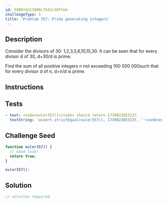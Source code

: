```yaml
---
id: 5900f4d11000cf542c50ffe4
challengeType: 5
title: 'Problem 357: Prime generating integers'
---
```


## Description
<section id='description'>
Consider the divisors of 30: 1,2,3,5,6,10,15,30.
It can be seen that for every divisor d of 30, d+30/d is prime.


Find the sum of all positive integers n not exceeding 100 000 000such that
for every divisor d of n, d+n/d is prime.
</section>

## Instructions
<section id='instructions'>

</section>

## Tests
<section id='tests'>

```yml
- text: <code>euler357()</code> should return 1739023853137.
  testString: 'assert.strictEqual(euler357(), 1739023853137, ''<code>euler357()</code> should return 1739023853137.'');'

```

</section>

## Challenge Seed
<section id='challengeSeed'>

<div id='js-seed'>

```js
function euler357() {
  // Good luck!
  return true;
}

euler357();
```

</div>



</section>

## Solution
<section id='solution'>

```js
// solution required
```
</section>
